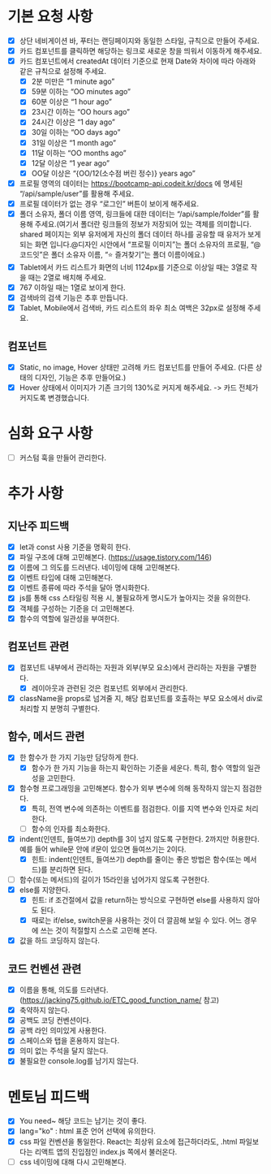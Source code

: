 # 기본 요청 사항
- [x] 상단 네비게이션 바, 푸터는 랜딩페이지와 동일한 스타일, 규칙으로 만들어 주세요.
- [x] 카드 컴포넌트를 클릭하면 해당하는 링크로 새로운 창을 띄워서 이동하게 해주세요.
- [x] 카드 컴포넌트에서 createdAt 데이터 기준으로 현재 Date와 차이에 따라 아래와 같은 규칙으로 설정해 주세요.
  - [x]  2분 미만은 “1 minute ago”
  - [x]  59분 이하는 “OO minutes ago”
  - [x]  60분 이상은 “1 hour ago”
  - [x]  23시간 이하는 “OO hours ago”
  - [x]  24시간 이상은 “1 day ago”
  - [x]  30일 이하는 “OO days ago”
  - [x]  31일 이상은 “1 month ago”
  - [x]  11달 이하는 “OO months ago”
  - [x]  12달 이상은 “1 year ago”
  - [x]  OO달 이상은 “{OO/12(소수점 버린 정수)} years ago”
- [x] 프로필 영역의 데이터는 https://bootcamp-api.codeit.kr/docs 에 명세된 “/api/sample/user”를 활용해 주세요.
- [x] 프로필 데이터가 없는 경우 “로그인” 버튼이 보이게 해주세요.
- [x] 폴더 소유자, 폴더 이름 영역, 링크들에 대한 데이터는 “/api/sample/folder”를 활용해 주세요.(여기서 폴더란 링크들의 정보가 저장되어 있는 객체를 의미합니다. shared 페이지는 외부 유저에게 자신의 폴더 데이터 하나를 공유할 때 유저가 보게되는 화면 입니다.@디자인 시안에서 “프로필 이미지”는 폴더 소유자의 프로필, “@코드잇”은 폴더 소유자 이름, “⭐️ 즐겨찾기”는 폴더 이름이에요.)
- [x] Tablet에서 카드 리스트가 화면의 너비 1124px를 기준으로 이상일 때는 3열로 작을 때는 2열로 배치해 주세요.
- [x] 767 이하일 때는 1열로 보이게 한다.
- [x] 검색바의 검색 기능은 추후 만듭니다.
- [x] Tablet, Mobile에서 검색바, 카드 리스트의 좌우 최소 여백은 32px로 설정해 주세요.

## 컴포넌트
- [x] Static, no image, Hover 상태만 고려해 카드 컴포넌트를 만들어 주세요. (다른 상태의 디자인, 기능은 추후 만들어요.)
- [x] Hover 상태에서 이미지가 기존 크기의 130%로 커지게 해주세요. -> 카드 전체가 커지도록 변경했습니다.

# 심화 요구 사항
- [ ] 커스텀 훅을 만들어 관리한다.

# 추가 사항
## 지난주 피드백
- [x] let과 const 사용 기준을 명확히 한다.
- [x] 파일 구조에 대해 고민해본다. (https://usage.tistory.com/146)
- [x] 이름에 그 의도를 드러낸다. 네이밍에 대해 고민해본다.
- [x] 이벤트 타입에 대해 고민해본다.
- [x] 이벤트 종류에 따라 주석을 달아 명시화한다.
- [x] js를 통해 css 스타일링 적용 시, 불필요하게 명시도가 높아지는 것을 유의한다.
- [x] 객체를 구성하는 기준을 더 고민해본다.
- [x] 함수의 역할에 일관성을 부여한다.

## 컴포넌트 관련
- [x] 컴포넌트 내부에서 관리하는 자원과 외부(부모 요소)에서 관리하는 자원을 구별한다.
  - [x] 레이아웃과 관련된 것은 컴포넌트 외부에서 관리한다.
- [x] className을 props로 넘겨줄 지, 해당 컴포넌트를 호출하는 부모 요소에서 div로 처리할 지 분명히 구별한다.

## 함수, 메서드 관련
- [x] 한 함수가 한 가지 기능만 담당하게 한다.
  - [x] 함수가 한 가지 기능을 하는지 확인하는 기준을 세운다. 특히, 함수 역할의 일관성을 고민한다.
- [x] 함수형 프로그래밍을 고민해본다. 함수가 외부 변수에 의해 동작하지 않는지 점검한다.
  - [x] 특히, 전역 변수에 의존하는 이벤트를 점검한다. 이를 지역 변수와 인자로 처리한다.
  - [ ] 함수의 인자를 최소화한다.
- [x] indent(인덴트, 들여쓰기) depth를 3이 넘지 않도록 구현한다. 2까지만 허용한다. 예를 들어 while문 안에 if문이 있으면 들여쓰기는 2이다. 
  - [x] 힌트: indent(인덴트, 들여쓰기) depth를 줄이는 좋은 방법은 함수(또는 메서드)를 분리하면 된다.
- [ ] 함수(또는 메서드)의 길이가 15라인을 넘어가지 않도록 구현한다.
- [x] else를 지양한다.
    - [x] 힌트: if 조건절에서 값을 return하는 방식으로 구현하면 else를 사용하지 않아도 된다.
    - [x] 때로는 if/else, switch문을 사용하는 것이 더 깔끔해 보일 수 있다. 어느 경우에 쓰는 것이 적절할지 스스로 고민해 본다.
- [x] 값을 하드 코딩하지 않는다.

## 코드 컨벤션 관련
- [x] 이름을 통해, 의도를 드러낸다. (https://jacking75.github.io/ETC_good_function_name/ 참고)
- [x] 축약하지 않는다.
- [x] 공백도 코딩 컨벤션이다.
- [x] 공백 라인 의미있게 사용한다.
- [x] 스페이스와 탭을 혼용하지 않는다.
- [x] 의미 없는 주석을 달지 않는다.
- [x] 불필요한 console.log를 남기지 않는다.

# 멘토님 피드백
- [x] <noscript>You need~ 해당 코드는 남기는 것이 좋다.
- [x] lang="ko" : html 표준 언어 선택에 유의한다.
- [x] css 파일 컨벤션을 통일한다. React는 최상위 요소에 접근하더라도, .html 파일보다는 리액트 앱의 진입점인 index.js 쪽에서 불러온다.
- [ ] css 네이밍에 대해 다시 고민해본다.
